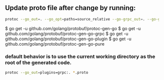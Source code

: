 ## Update proto file after change by running:

```bash
protoc --go_out=. --go_opt=paths=source_relative --go-grpc_out=. --go-grpc_opt=paths=source_relative checks/checks.proto
```
$ go get -u github.com/golang/protobuf/protoc-gen-go
$ go get -u github.com/golang/protobuf/protoc-gen-go-grpc
$ go get -u github.com/golang/protobuf/protoc-gen-go-plugin
$ go get -u github.com/golang/protobuf/protoc-gen-go-pure

### default behavior is to use the current working directory as the root of the generated code.
```bash
protoc --go_out=plugins=grpc:. *.proto
```